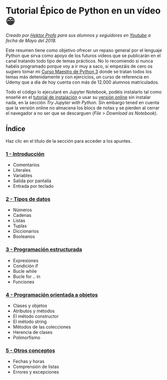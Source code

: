 # Tutorial Épico de Python en un vídeo 😁

*Creado por [Hektor Profe](http://hektorprofe.net) para sus alumnos y seguidores en [Youtube](https://youtube.com/channel/UCtjAOyZmqDXO-Oz87cZnWgw) a fecha de Mayo del 2018.*

Este resumen tiene como objetivo ofrecer un repaso general por el lenguaje Python que sirva como apoyo de los futuros vídeos que se publicarán en el canal tratando todo tipo de temas prácticos. No lo recomiendo si nunca habéis programado porque voy a ir muy a saco, si empezáis de cero os sugiero tomar mi [Curso Maestro de Python 3](https://www.udemy.com/python-3-al-completo-desde-cero/?couponCode=YT10PYTHON) donde se tratan todos los temas más detenidamente y con ejercicios, un curso de referencia en Udemy que a día de hoy cuenta con más de 12.000 alumnos matriculados.

Todo el código lo ejecutaré en Jupyter Notebook, podéis instalarlo tal como enseñé en el [tutorial de instalación](https://www.youtube.com/watch?v=F80r_lsjgVU) o usar su [versión online](http://jupyter.org/try) sin instalar nada, en la sección *Try Jupyter with Python*. Sin embargo tened en cuenta que la versión online no almacena los blocs de notas y se pierden al cerrar el navegador a no ser que se descarguen (*File > Download as Notebook*).


## Índice

Haz clic en el título de la sección para acceder a los apuntes.

### [1 - Introducción](https://nbviewer.jupyter.org/github/hcosta/Tutorial-Epico-de-Python-en-un-video/blob/master/01%20-%20Introducci%C3%B3n.ipynb)

* Comentarios
* Literales
* Variables
* Salida por pantalla
* Entrada por teclado

### [2 - Tipos de datos](https://nbviewer.jupyter.org/github/hcosta/Tutorial-Epico-de-Python-en-un-video/blob/master/02%20-%20Tipos%20de%20datos.ipynb)

* Números
* Cadenas
* Listas
* Tuplas
* Diccionarios
* Booleanos

### [3 - Programación estructurada](https://nbviewer.jupyter.org/github/hcosta/Tutorial-Epico-de-Python-en-un-video/blob/master/03%20-%20Programaci%C3%B3n%20estructurada.ipynb)

* Expresiones
* Condición if
* Bucle while
* Bucle for .. in
* Funciones

### [4 - Programación orientada a objetos](https://nbviewer.jupyter.org/github/hcosta/Tutorial-Epico-de-Python-en-un-video/blob/master/04%20-%20Programaci%C3%B3n%20orientada%20a%20objetos.ipynb)

* Clases y objetos
* Atributos y métodos
* El método constructor
* El método string
* Métodos de las colecciones
* Herencia de clases
* Polimorfismo

### [5 - Otros conceptos](https://nbviewer.jupyter.org/github/hcosta/Tutorial-Epico-de-Python-en-un-video/blob/master/05%20-%20Otros%20conceptos.ipynb)

* Fechas y horas
* Comprensión de listas
* Errores y excepciones
